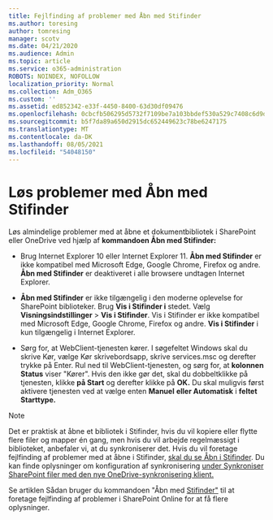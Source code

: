 ```yaml
---
title: Fejlfinding af problemer med Åbn med Stifinder
ms.author: toresing
author: tomresing
manager: scotv
ms.date: 04/21/2020
ms.audience: Admin
ms.topic: article
ms.service: o365-administration
ROBOTS: NOINDEX, NOFOLLOW
localization_priority: Normal
ms.collection: Adm_O365
ms.custom: ''
ms.assetid: ed852342-e33f-4450-8400-63d30df09476
ms.openlocfilehash: 0cbcfb506295d5732f7109be7a103bbdef530a529c7408c6d9d45a7b38a89915
ms.sourcegitcommit: b5f7da89a650d2915dc652449623c78be6247175
ms.translationtype: MT
ms.contentlocale: da-DK
ms.lasthandoff: 08/05/2021
ms.locfileid: "54048150"
---
```

# <a name="fix-problems-with-open-with-explorer"></a>Løs problemer med Åbn med Stifinder

Løs almindelige problemer med at åbne et dokumentbibliotek i SharePoint eller OneDrive ved hjælp af **kommandoen Åbn med Stifinder:** 
  
- Brug Internet Explorer 10 eller Internet Explorer 11. **Åbn med Stifinder** er ikke kompatibel med Microsoft Edge, Google Chrome, Firefox og andre. **Åbn med Stifinder** er deaktiveret i alle browsere undtagen Internet Explorer. 
    
- **Åbn med Stifinder** er ikke tilgængelig i den moderne oplevelse for SharePoint biblioteker. Brug **Vis i Stifinder i** stedet. Vælg **Visningsindstillinger** \> **Vis i Stifinder**. Vis i Stifinder er ikke kompatibel med Microsoft Edge, Google Chrome, Firefox og andre. **Vis i Stifinder** i kun tilgængelig i Internet Explorer. 
    
- Sørg for, at WebClient-tjenesten kører. I søgefeltet Windows skal du skrive Kør, vælge Kør skrivebordsapp, skrive services.msc og derefter trykke på Enter. Rul ned til WebClient-tjenesten, og sørg for, at **kolonnen Status** viser "Kører". Hvis den ikke gør det, skal du dobbeltklikke på tjenesten, klikke **på Start** og derefter klikke på **OK.** Du skal muligvis først aktivere tjenesten ved at vælge enten **Manuel** **eller Automatisk** i **feltet Starttype.** 
    
> [!NOTE]
> Det er praktisk at åbne et bibliotek i Stifinder, hvis du vil kopiere eller flytte flere filer og mapper én gang, men hvis du vil arbejde regelmæssigt i biblioteket, anbefaler vi, at du synkroniserer det. Hvis du vil foretage fejlfinding af problemer med at åbne i Stifinder, [skal du se Åbn i Stifinder](https://go.microsoft.com/fwlink/?linkid=871665). Du kan finde oplysninger om konfiguration af synkronisering [under Synkroniser SharePoint filer med den nye OneDrive-synkronisering klient.](https://go.microsoft.com/fwlink/?linkid=871666)
  
Se artiklen Sådan bruger du kommandoen "Åbn med [Stifinder"](https://docs.microsoft.com/sharepoint/support/lists-and-libraries/troubleshoot-issues-using-open-with-explorer) til at foretage fejlfinding af problemer i SharePoint Online for at få flere oplysninger. 
  

